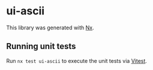 # ui-ascii

This library was generated with [Nx](https://nx.dev).

## Running unit tests

Run `nx test ui-ascii` to execute the unit tests via [Vitest](https://vitest.dev/).
